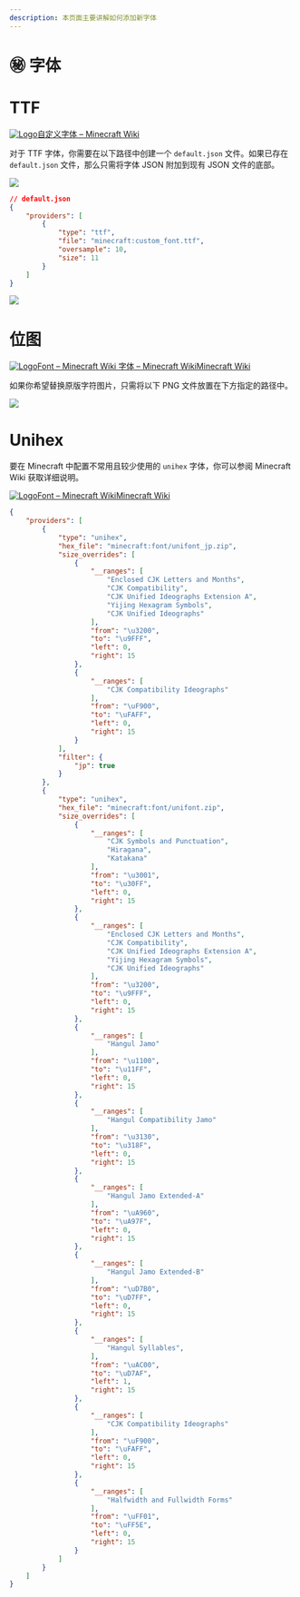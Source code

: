 ```yaml
---
description: 本页面主要讲解如何添加新字体
---
```


# ㊙️ 字体

# TTF <a href="#ttf" id="ttf"></a>

[![Logo](https://mo-mi.gitbook.io/~gitbook/image?url=https%3A%2F%2Fminecraft.wiki%2Ffavicon.ico\&width=20\&dpr=4\&quality=100\&sign=e464f1f5\&sv=2)自定义字体 – Minecraft Wiki](https://zh.minecraft.wiki/w/自定义字体#ttf)

对于 TTF 字体，你需要在以下路径中创建一个 `default.json` 文件。如果已存在 `default.json` 文件，那么只需将字体 JSON 附加到现有 JSON 文件的底部。

![](https://mo-mi.gitbook.io/~gitbook/image?url=https%3A%2F%2F1836335287-files.gitbook.io%2F%7E%2Ffiles%2Fv0%2Fb%2Fgitbook-x-prod.appspot.com%2Fo%2Fspaces%252FOgvQ1fEJPROp7131PPlK%252Fuploads%252FiIqkr8gniPWWU3QCYKIS%252Fimage.png%3Falt%3Dmedia%26token%3D7c94e751-1cf2-4b1c-875d-39a7e7346f58\&width=768\&dpr=4\&quality=100\&sign=dc66e3ca\&sv=2)

```json
// default.json
{
    "providers": [
        {
            "type": "ttf",
            "file": "minecraft:custom_font.ttf",
            "oversample": 10,
            "size": 11
        }
    ]
}
```

![](https://mo-mi.gitbook.io/~gitbook/image?url=https%3A%2F%2F1836335287-files.gitbook.io%2F%7E%2Ffiles%2Fv0%2Fb%2Fgitbook-x-prod.appspot.com%2Fo%2Fspaces%252FOgvQ1fEJPROp7131PPlK%252Fuploads%252FTKv2B9h3sS7TVSgIJkaA%252Fimage.png%3Falt%3Dmedia%26token%3D10a0ea88-c186-4638-9946-e3c98844c94b\&width=768\&dpr=4\&quality=100\&sign=b77f6c8c\&sv=2)

# 位图 <a href="#bitmap" id="bitmap"></a>

[![Logo](https://mo-mi.gitbook.io/~gitbook/image?url=https%3A%2F%2Fminecraft.wiki%2Ffavicon.ico\&width=20\&dpr=4\&quality=100\&sign=e464f1f5\&sv=2)Font – Minecraft Wiki 字体 – Minecraft WikiMinecraft Wiki](https://minecraft.wiki/w/Font#Bitmap_provider)

如果你希望替换原版字符图片，只需将以下 PNG 文件放置在下方指定的路径中。

![](https://mo-mi.gitbook.io/~gitbook/image?url=https%3A%2F%2F1836335287-files.gitbook.io%2F%7E%2Ffiles%2Fv0%2Fb%2Fgitbook-x-prod.appspot.com%2Fo%2Fspaces%252FOgvQ1fEJPROp7131PPlK%252Fuploads%252Fb4x0H5SUIl3TSku2UKHa%252Fimage.png%3Falt%3Dmedia%26token%3Dbffc7f87-97f0-4e5f-af5c-735ad8189d60\&width=768\&dpr=4\&quality=100\&sign=dd695814\&sv=2)

# Unihex <a href="#unihex" id="unihex"></a>

要在 Minecraft 中配置不常用且较少使用的 `unihex` 字体，你可以参阅 Minecraft Wiki 获取详细说明。

[![Logo](https://mo-mi.gitbook.io/~gitbook/image?url=https%3A%2F%2Fminecraft.wiki%2Ffavicon.ico\&width=20\&dpr=4\&quality=100\&sign=e464f1f5\&sv=2)Font – Minecraft WikiMinecraft Wiki](https://minecraft.wiki/w/Font#Unihex_provider)

```json
{
    "providers": [
        {
            "type": "unihex",
            "hex_file": "minecraft:font/unifont_jp.zip",
            "size_overrides": [
                {
                    "__ranges": [
                        "Enclosed CJK Letters and Months",
                        "CJK Compatibility",
                        "CJK Unified Ideographs Extension A",
                        "Yijing Hexagram Symbols",
                        "CJK Unified Ideographs"
                    ],
                    "from": "\u3200",
                    "to": "\u9FFF",
                    "left": 0,
                    "right": 15
                },
                {
                    "__ranges": [
                        "CJK Compatibility Ideographs"
                    ],
                    "from": "\uF900",
                    "to": "\uFAFF",
                    "left": 0,
                    "right": 15
                }
            ],
            "filter": {
                "jp": true
            }
        },
        {
            "type": "unihex",
            "hex_file": "minecraft:font/unifont.zip",
            "size_overrides": [
                {
                    "__ranges": [
                        "CJK Symbols and Punctuation",
                        "Hiragana",
                        "Katakana"
                    ],
                    "from": "\u3001",
                    "to": "\u30FF",
                    "left": 0,
                    "right": 15
                },
                {
                    "__ranges": [
                        "Enclosed CJK Letters and Months",
                        "CJK Compatibility",
                        "CJK Unified Ideographs Extension A",
                        "Yijing Hexagram Symbols",
                        "CJK Unified Ideographs"
                    ],
                    "from": "\u3200",
                    "to": "\u9FFF",
                    "left": 0,
                    "right": 15
                },
                {
                    "__ranges": [
                        "Hangul Jamo"
                    ],
                    "from": "\u1100",
                    "to": "\u11FF",
                    "left": 0,
                    "right": 15
                },
                {
                    "__ranges": [
                        "Hangul Compatibility Jamo"
                    ],
                    "from": "\u3130",
                    "to": "\u318F",
                    "left": 0,
                    "right": 15
                },
                {
                    "__ranges": [
                        "Hangul Jamo Extended-A"
                    ],
                    "from": "\uA960",
                    "to": "\uA97F",
                    "left": 0,
                    "right": 15
                },
                {
                    "__ranges": [
                        "Hangul Jamo Extended-B"
                    ],
                    "from": "\uD7B0",
                    "to": "\uD7FF",
                    "left": 0,
                    "right": 15
                },
                {
                    "__ranges": [
                        "Hangul Syllables",
                    ],
                    "from": "\uAC00",
                    "to": "\uD7AF",
                    "left": 1,
                    "right": 15
                },
                {
                    "__ranges": [
                        "CJK Compatibility Ideographs"
                    ],
                    "from": "\uF900",
                    "to": "\uFAFF",
                    "left": 0,
                    "right": 15
                },
                {
                    "__ranges": [
                        "Halfwidth and Fullwidth Forms"
                    ],
                    "from": "\uFF01",
                    "to": "\uFF5E",
                    "left": 0,
                    "right": 15
                }
            ]
        }
    ]
}
```
